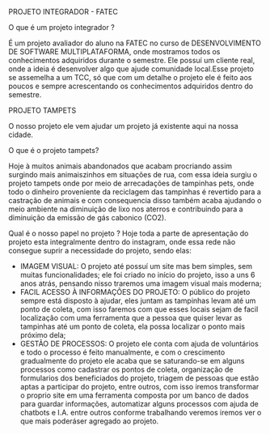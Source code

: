PROJETO INTEGRADOR - FATEC 


O que é um projeto integrador ?

  É um projeto avaliador do aluno na FATEC no curso de DESENVOLVIMENTO DE SOFTWARE MULTIPLATAFORMA, onde mostramos todos os conhecimentos adquiridos durante o 
  semestre.
  Ele possuí um cliente real, onde a ideia é desenvolver algo que ajude comunidade local.Esse projeto se assemelha a um TCC, só que com um detalhe o projeto ele é feito 
  aos poucos e sempre acrescentando os conhecimentos adquiridos dentro do semestre.


PROJETO TAMPETS 

  O nosso projeto ele vem ajudar um projeto já existente aqui na nossa cidade.
  
  O que é o projeto tampets?

  Hoje à muitos animais abandonados que acabam procriando assim surgindo mais animaiszinhos em situações de rua, com essa ideia surgiu o projeto tampets onde por meio de arrecadações de tampinhas pets,
   onde todo o dinheiro proveniente da reciclagem das tampinhas é revertido para a castração de animais e com consequencia disso também acaba ajudando o meio ambiente na diminuição de lixo nos aterros e contribuindo para a diminuição da emissão
  de gás cabonico (CO2).

  Qual é o nosso papel no projeto ?
  Hoje toda a parte de apresentação do projeto esta integralmente dentro do instagram, onde essa rede não consegue suprir a necessidade do projeto, sendo elas:
  - IMAGEM VISUAL: O projeto até possuí um site mas bem simples, sem muitas funcionalidades; ele foi criado no início do projeto, isso a uns 6 anos atrás, pensando nisso traremos uma imagem visual mais moderna;
  - FACIL ACESSO À INFORMAÇÕES DO PROJETO: O público do projeto sempre está disposto à ajudar, eles juntam as tampinhas levam até um ponto de coleta, com isso faremos com que esses locais sejam de facil localização
com uma ferramenta que a pessoa que quiser levar as tampinhas até um ponto de coleta, ela possa localizar o ponto mais próximo dela;
  - GESTÃO DE PROCESSOS: O projeto ele conta com ajuda de voluntários e todo o processo é feito manualmente, e com o crescimento gradualmente do projeto ele acaba que se saturando-se em alguns processos como cadastrar os
pontos de coleta, organização de formularios dos beneficiados do projeto, triagem de pessoas que estão aptas a participar do projeto, entre outros, com isso iremos transformar o proprio site em uma ferramenta composta
por um banco de dados para guardar informações, automatizar alguns processos com ajuda de chatbots e I.A. entre outros conforme trabalhando veremos iremos ver o que mais poderáser agregado ao projeto.
  
